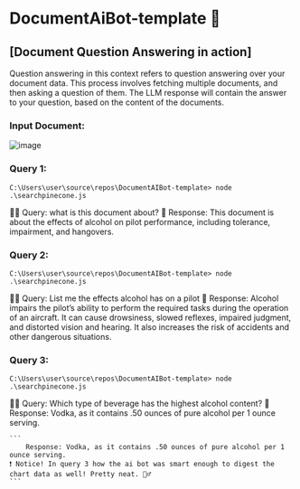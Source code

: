# DocumentAiBot-template 🤖

## [Document Question Answering in action]
Question answering in this context refers to question answering over your document data. This process involves fetching multiple documents, and then asking a question of them. The LLM
response will contain the answer to your question, based on the content of the documents.

### Input Document: 
![image](https://github.com/Drkjr92/DocumentAiBot-template/assets/37879461/ef0c5bd7-ba89-4e4f-8c88-7e658c76eff0)

### Query 1:
```
C:\Users\user\source\repos\DocumentAIBot-template> node .\searchpinecone.js
```
🧑‍🦱 Query: what is this document about?
🤖 Response:  This document is about the effects of alcohol on pilot performance, including tolerance, impairment, and hangovers. 

### Query 2:
```
C:\Users\user\source\repos\DocumentAIBot-template> node .\searchpinecone.js
```
🧑‍🦱 Query: List me the effects alcohol has on a pilot
🤖 Response:  Alcohol impairs the pilot’s ability to perform the required tasks during the operation of an aircraft. It can cause drowsiness, slowed reflexes, impaired judgment, and distorted vision and hearing. It also increases the risk of accidents and other dangerous situations.

### Query 3:
```
C:\Users\user\source\repos\DocumentAIBot-template> node .\searchpinecone.js
```
🧑‍🦱 Query: Which type of beverage has the highest alcohol content?
🤖 Response: Vodka, as it contains .50 ounces of pure alcohol per 1 ounce serving.
````
```
    Response: Vodka, as it contains .50 ounces of pure alcohol per 1 ounce serving.
❗ Notice! In query 3 how the ai bot was smart enough to digest the chart data as well! Pretty neat. 🧙‍♂️
```
````






